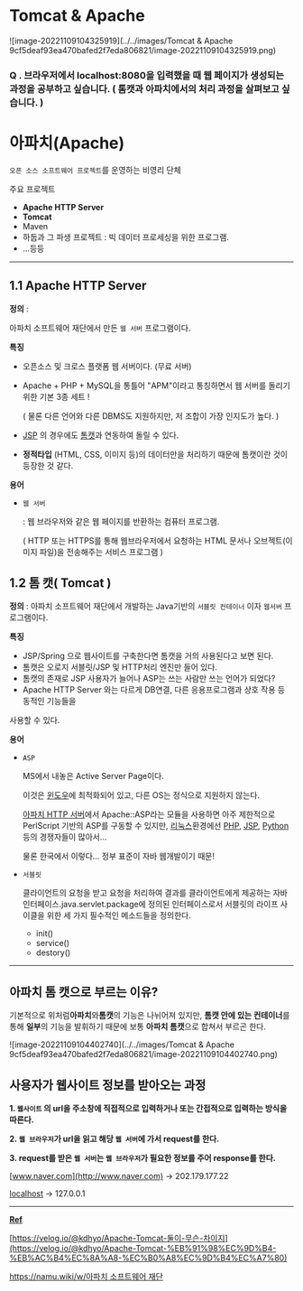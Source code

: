 # Tomcat & Apache

![image-20221109104325919](../../images/Tomcat & Apache 9cf5deaf93ea470bafed2f7eda806821/image-20221109104325919.png)

### Q . 브라우저에서 localhost:8080을 입력했을 때 웹 페이지가 생성되는 과정을 공부하고 싶습니다. ( 톰캣과 아파치에서의 처리 과정을 살펴보고 싶습니다. )

# 아파치(Apache)

`오픈 소스 소프트웨어 프로젝트`를 운영하는 비영리 단체

주요 프로젝트

- **Apache HTTP Server**
- **Tomcat**
- Maven
- 하둡과 그 파생 프로젝트 : 빅 데이터 프로세싱을 위한 프로그램.
- …등등

---

## 1.1 Apache HTTP Server

**정의** : 

아파치 소프트웨어 재단에서 만든 `웹 서버` 프로그램이다.

**특징**

- 오픈소스 및 크로스 플랫폼 웹 서버이다. (무료 서버)
- Apache + PHP + MySQL을 통틀어 "APM"이라고 통칭하면서 웹 서버를 돌리기 위한 기본 3종 세트 !
  
    ( 물론 다른 언어와 다른 DBMS도 지원하지만, 저 조합이 가장 인지도가 높다. )
    
- [JSP](https://namu.wiki/w/JSP) 의 경우에도 [톰캣](https://namu.wiki/w/%ED%86%B0%EC%BA%A3)과 연동하여 돌릴 수 있다.
- **정적타입**
(HTML, CSS, 이미지 등)의 데이터만을 처리하기 때문에 톰캣이란 것이 등장한 것 같다.

**용어**

- `웹 서버`
  
    : 웹 브라우저와 같은 웹 페이지를 반환하는 컴퓨터 프로그램.  
    
    ( HTTP 또는 HTTPS를 통해 웹브라우저에서 요청하는 HTML 문서나 오브젝트(이미지 파일)을 전송해주는 서비스 프로그램 )
    

## 1.2 톰 캣( Tomcat )

**정의** : 아파치 소프트웨어 재단에서 개발하는 Java기반의 `서블릿 컨테이너` 이자 `웹서버` 프로그램이다.

**특징** 

- JSP/Spring 으로 웹사이트를 구축한다면 톰캣을 거의 사용된다고 보면 된다.
- 톰캣은 오로지 서블릿/JSP 및 HTTP처리 엔진만 들어 있다.
- 톰캣의 존재로 JSP 사용자가 늘어나 ASP는 쓰는 사람만 쓰는 언어가 되었다?
- Apache HTTP Server 와는 다르게 DB연결, 다른 응용프로그램과 상호 작용 등 동적인 기능들을

사용할 수 있다.

**용어**

- `ASP`
  
    MS에서 내놓은 Active Server Page이다.
    
    이것은 [윈도우](https://namu.wiki/w/Microsoft%20Windows)에 최적화되어 있고, 다른 OS는 정식으로 지원하지 않는다.
    
    [아파치 HTTP 서버](https://namu.wiki/w/%EC%95%84%ED%8C%8C%EC%B9%98%20HTTP%20%EC%84%9C%EB%B2%84)에서 Apache::ASP라는 모듈을 사용하면 아주 제한적으로 PerlScript 기반의 ASP를 구동할 수 있지만, [리눅스](https://namu.wiki/w/Linux)환경에선 [PHP](https://namu.wiki/w/PHP), [JSP](https://namu.wiki/w/JSP), [Python](https://namu.wiki/w/Python) 등의 경쟁자들이 많아서...
    
    물론 한국에서 이렇다… 정부 표준이 자바 웹개발이기 때문!
    
- `서블릿`
  
    클라이언트의 요청을 받고 요청을 처리하여 결과를 클라이언트에게 제공하는 자바 인터페이스.java.servlet.package에 정의된 인터페이스로서 서블릿의 라이프 사이클을 위한 세 가지 필수적인 메소드들을 정의한다.
    
    - init()
    - service()
    - destory()

---

## **아파치 톰 캣으로 부르는 이유?**

기본적으로 위처럼**아파치**와**톰캣**의 기능은 나뉘어져 있지만, **톰캣 안에 있는 컨테이너**를 통해 **일부**의 기능을 발휘하기 때문에 보통 **아파치 톰캣**으로 합쳐서 부르곤 한다.

![image-20221109104402740](../../images/Tomcat & Apache 9cf5deaf93ea470bafed2f7eda806821/image-20221109104402740.png)

## **사용자가 웹사이트 정보를 받아오는 과정**

**1. `웹사이트` 의 url을 주소창에 직접적으로 입력하거나 또는 간접적으로 입력하는 방식을 따른다.**

**2. `웹 브라우저`가 url을 읽고 해당 `웹 서버`에 가서 request를 한다.**

**3. request를 받은 `웹 서버`는 `웹 브라우저`가 필요한 정보를 주어 response를 한다.**

[www.naver.com](http://www.naver.com) → 202.179.177.22 

[localhost](http://localhost) → 127.0.0.1 

---

[**Ref**](https://namu.wiki/w/%EC%95%84%ED%8C%8C%EC%B9%98%20%EC%86%8C%ED%94%84%ED%8A%B8%EC%9B%A8%EC%96%B4%20%EC%9E%AC%EB%8B%A8)

[https://velog.io/@kdhyo/Apache-Tomcat-둘이-무슨-차이지](https://velog.io/@kdhyo/Apache-Tomcat-%EB%91%98%EC%9D%B4-%EB%AC%B4%EC%8A%A8-%EC%B0%A8%EC%9D%B4%EC%A7%80)

[https://namu.wiki/w/아파치 소프트웨어 재단](https://namu.wiki/w/%EC%95%84%ED%8C%8C%EC%B9%98%20%EC%86%8C%ED%94%84%ED%8A%B8%EC%9B%A8%EC%96%B4%20%EC%9E%AC%EB%8B%A8)